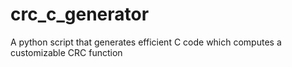 # crc_c_generator
A python script that generates efficient C code which computes a customizable CRC function
